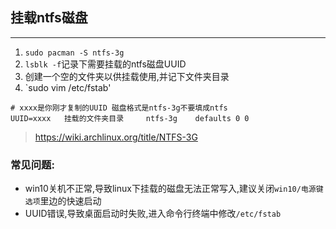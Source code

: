 ## 挂载ntfs磁盘
---
1. `sudo pacman -S ntfs-3g`
2.  `lsblk -f`记录下需要挂载的ntfs磁盘UUID
3.  创建一个空的文件夹以供挂载使用,并记下文件夹目录
4. `sudo vim /etc/fstab'
```
# xxxx是你刚才复制的UUID 磁盘格式是ntfs-3g不要填成ntfs
UUID=xxxx   挂载的文件夹目录     ntfs-3g    defaults 0 0
```
>https://wiki.archlinux.org/title/NTFS-3G

### 常见问题:
- win10关机不正常,导致linux下挂载的磁盘无法正常写入,建议关闭`win10/电源键选项`里边的快速启动
- UUID错误,导致桌面启动时失败,进入命令行终端中修改`/etc/fstab`
